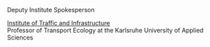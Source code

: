 Deputy Institute Spokesperson

<a href='https://www.h-ka.de/en/ivi/team'>Institute of Traffic and Infrastructure</a><br>
Professor of Transport Ecology at the Karlsruhe University of Applied Sciences